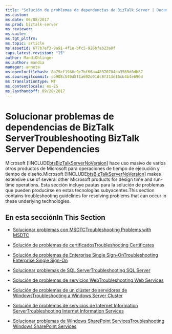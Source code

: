 ```yaml
---
title: "Solución de problemas de dependencias de BizTalk Server | Documentos de Microsoft"
ms.custom: 
ms.date: 06/08/2017
ms.prod: biztalk-server
ms.reviewer: 
ms.suite: 
ms.tgt_pltfrm: 
ms.topic: article
ms.assetid: 677b7ef3-9a91-4f1e-bfc5-926bfab23a0f
caps.latest.revision: "15"
author: MandiOhlinger
ms.author: mandia
manager: anneta
ms.openlocfilehash: 8a75cf1986c9c7bf66aa48370704ca3569d0db87
ms.sourcegitcommit: cb908c540d8f1a692d01dc8f313e16cb4b4e696d
ms.translationtype: MT
ms.contentlocale: es-ES
ms.lasthandoff: 09/20/2017
---
```

# <a name="troubleshooting-biztalk-server-dependencies"></a><span data-ttu-id="546d4-102">Solucionar problemas de dependencias de BizTalk Server</span><span class="sxs-lookup"><span data-stu-id="546d4-102">Troubleshooting BizTalk Server Dependencies</span></span>
<span data-ttu-id="546d4-103">Microsoft [!INCLUDE[btsBizTalkServerNoVersion](../includes/btsbiztalkservernoversion-md.md)] hace uso masivo de varios otros productos de Microsoft para operaciones de tiempo de ejecución y tiempo de diseño.</span><span class="sxs-lookup"><span data-stu-id="546d4-103">Microsoft [!INCLUDE[btsBizTalkServerNoVersion](../includes/btsbiztalkservernoversion-md.md)] makes extensive use of several other Microsoft products for design time and run-time operations.</span></span> <span data-ttu-id="546d4-104">Esta sección incluye pautas para la solución de problemas que pueden producirse en estas tecnologías subyacentes.</span><span class="sxs-lookup"><span data-stu-id="546d4-104">This section contains troubleshooting guidelines for resolving problems that can occur in these underlying technologies.</span></span>  
  
## <a name="in-this-section"></a><span data-ttu-id="546d4-105">En esta sección</span><span class="sxs-lookup"><span data-stu-id="546d4-105">In This Section</span></span>  
  
-   [<span data-ttu-id="546d4-106">Solucionar problemas con MSDTC</span><span class="sxs-lookup"><span data-stu-id="546d4-106">Troubleshooting Problems with MSDTC</span></span>](../core/troubleshooting-problems-with-msdtc.md)  
  
-   [<span data-ttu-id="546d4-107">Solución de problemas de certificados</span><span class="sxs-lookup"><span data-stu-id="546d4-107">Troubleshooting Certificates</span></span>](../core/troubleshooting-certificates.md)  
  
-   [<span data-ttu-id="546d4-108">Solución de problemas de Enterprise Single Sign-On</span><span class="sxs-lookup"><span data-stu-id="546d4-108">Troubleshooting Enterprise Single Sign-On</span></span>](../core/troubleshooting-enterprise-single-sign-on.md)  
  
-   [<span data-ttu-id="546d4-109">Solucionar problemas de SQL Server</span><span class="sxs-lookup"><span data-stu-id="546d4-109">Troubleshooting SQL Server</span></span>](../core/troubleshooting-sql-server.md)  
  
-   [<span data-ttu-id="546d4-110">Solución de problemas de servicios Web</span><span class="sxs-lookup"><span data-stu-id="546d4-110">Troubleshooting Web Services</span></span>](../core/troubleshooting-web-services.md)  
  
-   [<span data-ttu-id="546d4-111">Solución de problemas de un clúster de servidores de Windows</span><span class="sxs-lookup"><span data-stu-id="546d4-111">Troubleshooting a Windows Server Cluster</span></span>](../core/troubleshooting-a-windows-server-cluster.md)  
  
-   [<span data-ttu-id="546d4-112">Solución de problemas de servicios de Internet Information Server</span><span class="sxs-lookup"><span data-stu-id="546d4-112">Troubleshooting Internet Information Services</span></span>](../core/troubleshooting-internet-information-services.md)  
  
-   [<span data-ttu-id="546d4-113">Solucionar problemas de Windows SharePoint Services</span><span class="sxs-lookup"><span data-stu-id="546d4-113">Troubleshooting Windows SharePoint Services</span></span>](../core/troubleshooting-windows-sharepoint-services.md)